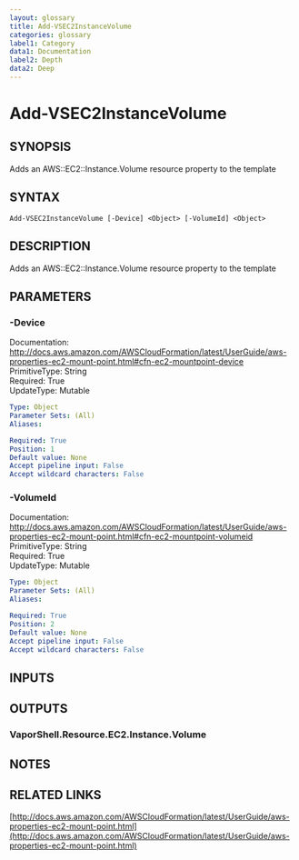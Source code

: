```yaml
---
layout: glossary
title: Add-VSEC2InstanceVolume
categories: glossary
label1: Category
data1: Documentation
label2: Depth
data2: Deep
---
```


# Add-VSEC2InstanceVolume

## SYNOPSIS
Adds an AWS::EC2::Instance.Volume resource property to the template

## SYNTAX

```
Add-VSEC2InstanceVolume [-Device] <Object> [-VolumeId] <Object>
```

## DESCRIPTION
Adds an AWS::EC2::Instance.Volume resource property to the template

## PARAMETERS

### -Device
Documentation: http://docs.aws.amazon.com/AWSCloudFormation/latest/UserGuide/aws-properties-ec2-mount-point.html#cfn-ec2-mountpoint-device    
PrimitiveType: String    
Required: True    
UpdateType: Mutable

```yaml
Type: Object
Parameter Sets: (All)
Aliases: 

Required: True
Position: 1
Default value: None
Accept pipeline input: False
Accept wildcard characters: False
```

### -VolumeId
Documentation: http://docs.aws.amazon.com/AWSCloudFormation/latest/UserGuide/aws-properties-ec2-mount-point.html#cfn-ec2-mountpoint-volumeid    
PrimitiveType: String    
Required: True    
UpdateType: Mutable

```yaml
Type: Object
Parameter Sets: (All)
Aliases: 

Required: True
Position: 2
Default value: None
Accept pipeline input: False
Accept wildcard characters: False
```

## INPUTS

## OUTPUTS

### VaporShell.Resource.EC2.Instance.Volume

## NOTES

## RELATED LINKS

[http://docs.aws.amazon.com/AWSCloudFormation/latest/UserGuide/aws-properties-ec2-mount-point.html](http://docs.aws.amazon.com/AWSCloudFormation/latest/UserGuide/aws-properties-ec2-mount-point.html)

